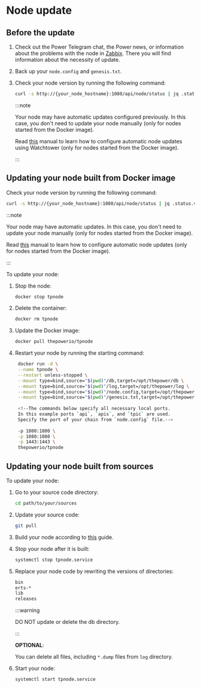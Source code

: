 # Node update

## Before the update

1. Check out the Power Telegram chat, the Power news, or information about the problems with the node in [Zabbix](https://zabbix.thepower.io/zabbix.php?action=dashboard.view#). There you will find information about the necessity of update.

2. Back up your `node.config` and `genesis.txt`.

3. Check your node version by running the following command:

   ```bash
   curl -s http://{your_node_hostname}:1080/api/node/status | jq .status.ver
   ```

   :::note

   Your node may have automatic updates configured previously. In this case, you don't need to update your node manually (only for nodes started from the Docker image).

   Read [this](https://doc.thepower.io/docs/Community/phase-1/download-build-run-docker#step-5-optional-automated-updates-for-node-with-watchtower) manual to learn how to configure automatic node updates using Watchtower (only for nodes started from the Docker image).

   :::

## Updating your node built from Docker image

Check your node version by running the following command:

   ```bash
   curl -s http://{your_node_hostname}:1080/api/node/status | jq .status.ver
   ```

:::note

Your node may have automatic updates. In this case, you don't need to update your node manually (only for nodes started from the Docker image).

Read [this](https://doc.thepower.io/docs/Community/phase-1/download-build-run-docker#step-5-optional-automated-updates-for-node-with-watchtower) manual to learn how to configure automatic node updates (only for nodes started from the Docker image).

:::

To update your node:

1. Stop the node:

   ```bash
   docker stop tpnode
   ```

2. Delete the container:

   ```bash
   docker rm tpnode
   ```
   
3. Update the Docker image:

   ```bash
   docker pull thepowerio/tpnode
   ```
   
4. Restart your node by running the starting command:

   ```bash
    docker run -d \
    --name tpnode \
    --restart unless-stopped \
    --mount type=bind,source="$(pwd)"/db,target=/opt/thepower/db \
    --mount type=bind,source="$(pwd)"/log,target=/opt/thepower/log \
    --mount type=bind,source="$(pwd)"/node.config,target=/opt/thepower/node.config \
    --mount type=bind,source="$(pwd)"/genesis.txt,target=/opt/thepower/genesis.txt \
    
    <!--The commands below specify all necessary local ports. 
    In this example ports `api`, `apis`, and `tpic` are used. 
    Specify the port of your chain from `node.config` file.-->
    
    -p 1800:1800 \
    -p 1080:1080 \
    -p 1443:1443 \
    thepowerio/tpnode
    ```
   
## Updating your node built from sources

To update your node:

1. Go to your source code directory:

   ```bash
   cd path/to/your/sources
   ```
   
2. Update your source code:

   ```bash
   git pull 
   ```

3. Build your node according to [this](./03-download-build-run-source.md) guide.
4. Stop your node after it is built:

   ```bash
   systemctl stop tpnode.service
   ```
   
5. Replace your node code by rewriting the versions of directories:

   ```bash
   bin
   erts-*
   lib
   releases
   ```

   :::warning
   
   DO NOT update or delete the db directory.
   
   :::

   **OPTIONAL**: 

   You can delete all files, including `*.dump` files from `log` directory.

6. Start your node:

   ```bash
   systemctl start tpnode.service
   ```